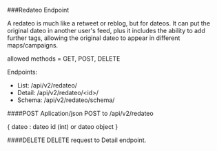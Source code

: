 ###Redateo Endpoint

A redateo is much like a retweet or reblog, but for dateos. It can put the original dateo in another user's feed, plus it includes the ability to add further tags, allowing the original dateo to appear in different maps/campaigns.

allowed methods = GET, POST, DELETE

Endpoints:

* List: /api/v2/redateo/
* Detail: /api/v2/redateo/\<id\>/
* Schema: /api/v2/redateo/schema/


####POST
Aplication/json POST to /api/v2/redateo

  {
    dateo : dateo id (int) or dateo object
  }

####DELETE
DELETE request to Detail endpoint.
